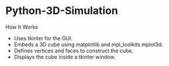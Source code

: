 # Python-3D-Simulation
How It Works
- Uses tkinter for the GUI.
- Embeds a 3D cube using matplotlib and mpl_toolkits.mplot3d.
- Defines vertices and faces to construct the cube.
- Displays the cube inside a tkinter window.
